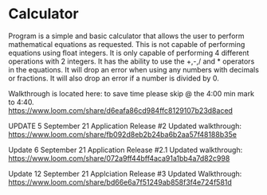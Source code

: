 # Calculator
Program is a simple and basic calculator that allows the user to perform mathematical equations as requested. This is not capable of performing equations using float integers. 
It is only capable of performing 4 different operations with 2 integers. It has the ability to use the +,-,/ and * operators in the equations. It will drop an error when using 
any numbers with decimals or fractions. It will also drop an error if a number is divided by 0. 

Walkthrough is located here: to save time please skip @ the 4:00 min mark to 4:40.
https://www.loom.com/share/d6eafa86cd984ffc8129107b23d8aced

UPDATE 5 September 21 Application Release #2
Updated walkthrough:
https://www.loom.com/share/fb092d8eb2b24ba6b2aa57f48188b35e

Update 6 September 21 Application Release #2.1
Updated walkthrough:
https://www.loom.com/share/072a9ff44bff4aca91a1bb4a7d82c998

Update 12 September 21 Applciation Release #3
Updated Walkthrough:
https://www.loom.com/share/bd66e6a7f51249ab858f3f4e724f581d
